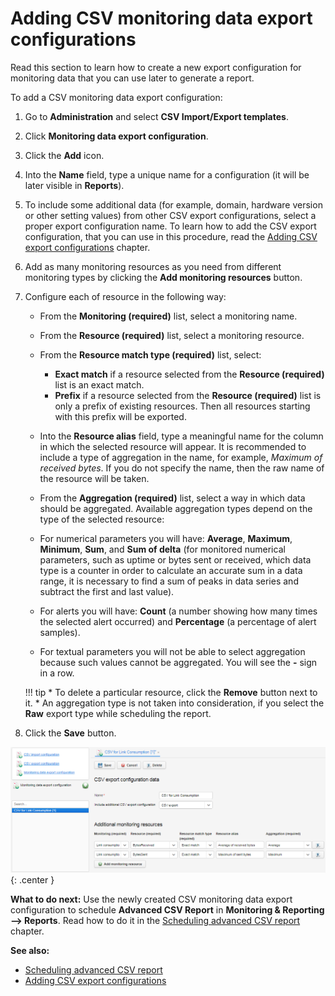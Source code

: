 # Adding CSV monitoring data export configurations

Read this section to learn how to create a new export configuration for monitoring data that you can use later to generate a report.

To add a CSV monitoring data export configuration:

1. Go to **Administration** and select **CSV Import/Export templates**.
2. Click **Monitoring data export configuration**.
3. Click the **Add** icon.
4. Into the **Name** field, type a unique name for a configuration (it will be later visible in **Reports**).
5. To include some additional data (for example, domain, hardware version or other setting values) from other CSV export configurations, select a proper export configuration name. To learn how to add the CSV export configuration, that you can use in this procedure, read the [Adding CSV export configurations](Adding_CSV_export_configurations.html) chapter.
6. Add as many monitoring resources as you need from different monitoring types by clicking the **Add monitoring resources** button.
7. Configure each of resource in the following way:

    * From the **Monitoring (required)** list, select a monitoring name.
    * From the **Resource (required)** list, select a monitoring resource.
    * From the **Resource match type (required)** list, select:

        * **Exact match** if a resource selected from the **Resource (required)** list is an exact match.
        * **Prefix** if a resource selected from the **Resource (required)** list is only a prefix of existing resources. Then all resources starting with this prefix will be exported.

     * Into the **Resource alias** field, type a meaningful name for the column in which the selected resource will appear. It is recommended to include a type of aggregation in the name, for example, *Maximum of received bytes*. If you do not specify the name, then the raw name of the resource will be taken.
     * From the **Aggregation (required)** list, select a way in which data should be aggregated. Available aggregation types depend on the type of the selected resource:
     * For numerical parameters you will have: **Average**, **Maximum**, **Minimum**, **Sum**, and **Sum of delta** (for monitored numerical parameters, such as uptime or bytes sent or received, which data type is a counter in order to calculate an accurate sum in a data range, it is necessary to find a sum of peaks in data series and subtract the first and last value).
     * For alerts you will have: **Count** (a number showing how many times the selected alert occurred) and **Percentage** (a percentage of alert samples).
     * For textual parameters you will not be able to select aggregation because such values cannot be aggregated. You will see the **-** sign in a row.

    !!! tip
        * To delete a particular resource, click the **Remove** button next to it.
        * An aggregation type is not taken into consideration, if you select the **Raw** export type while scheduling the report.

8. Click the **Save** button.

![Adding the CSV monitoring data export configuration](images/Adding_new_CSV_monitoring_export_configuration.png "Adding the CSV monitoring data export configuration"){: .center }

**What to do next:** Use the newly created CSV monitoring data export configuration to schedule **Advanced CSV Report** in **Monitoring & Reporting --> Reports**. Read how to do it in the [Scheduling advanced CSV report](../../../Monitoring_and_Reporting/Scheduling_Advanced_CSV_Report.html) chapter.

**See also:**

 * [Scheduling advanced CSV report](../../../Monitoring_and_Reporting/Scheduling_Advanced_CSV_Report.html)
 * [Adding CSV export configurations](Adding_CSV_export_configurations.html)
